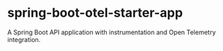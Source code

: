 # spring-boot-otel-starter-app
A Spring Boot API application with instrumentation and Open Telemetry integration.
